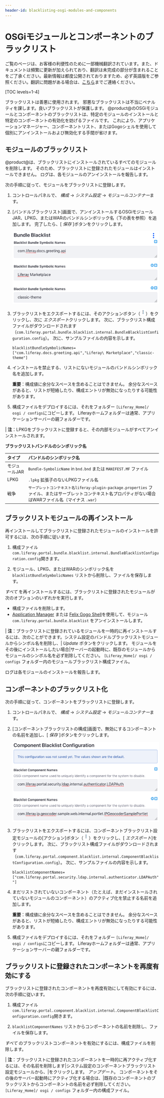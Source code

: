```yaml
---
header-id: blacklisting-osgi-modules-and-components
---
```


# OSGiモジュールとコンポーネントのブラックリスト

<p class="alert alert-info"><span class="wysiwyg-color-blue120">ご覧のページは、お客様の利便性のために一部機械翻訳されています。また、ドキュメントは頻繁に更新が加えられており、翻訳は未完成の部分が含まれることをご了承ください。最新情報は都度公開されておりますため、必ず英語版をご参照ください。翻訳に問題がある場合は、<a href="mailto:support-content-jp@liferay.com">こちら</a>までご連絡ください。</span></p>

[TOC levels=1-4]

ブラックリストは善悪に使用されます。 邪悪なブラックリストは不当にペナルティを課します。良いブラックリストが保護します。 @product@のOSGiモジュールとコンポーネントのブラックリストは、特定のモジュールのインストールと特定のコンポーネントの有効化を妨げるファイルです。 これにより、アプリケーションマネージャー、コンポーネントリスト、またはGogoシェルを使用して個別にアンインストールおよび無効化する手間が省けます。

## モジュールのブラックリスト

@product@は、ブラックリストにインストールされているすべてのモジュールを削除します。 そのため、ブラックリストに登録されたモジュールはインストールできません。 ログは、各モジュールのアンインストールを報告します。

次の手順に従って、モジュールをブラックリストに登録します。

1.  コントロールパネルで、 *構成* → *システム設定* → *モジュールコンテナー*ます。

2.  [バンドルブラックリスト]画面で、アンインストールするOSGiモジュールJAR、LPKG、またはWARのバンドルシンボリック名（下の表を参照）を追加します。 完了したら、[ *保存* ]ボタンをクリックします。

    ![図1：このブラックリストは、 <code>com.liferay.docs.greeting.api</code> OSGiモジュール、Liferay Marketplace LPKG、および <code>クラシックテーマ</code> WARをアンインストールします。](../../images/bundle-blacklist-configuration.png)

3.  ブラックリストをエクスポートするには、そのアクションボタン（![Actions](../../images/icon-actions.png)）をクリックし、次に *エクスポート*クリックします。 次に、ブラックリスト構成ファイルがダウンロードされます（`com.liferay.portal.bundle.blacklist.internal.BundleBlacklistConfiguration.config`）。 次に、サンプルファイルの内容を示します。
   
        blacklistBundleSymbolicNames=["com.liferay.docs.greeting.api","Liferay\ Marketplace","classic-theme"]

4.  インストールを禁止する、リストにないモジュールのバンドルシンボリック名を追加します。

    **重要**：構成値に余分なスペースを含めることはできません。 余分なスペースがあると、リストが短絡したり、構成エントリが無効になったりする可能性があります。

5.  構成ファイルをデプロイするには、それをフォルダー `[Liferay_Home]/ osgi / configs`にコピーします。 Liferayホームフォルダーは通常、アプリケーションサーバーの親フォルダーです。

| **注**：LPKGをブラックリストに登録すると、その内部モジュールがすべてアンインストールされます。

**ブラックリストバンドルのシンボリック名**

| タイプ      | バンドルのシンボリック名                                                                                           |
|:-------- |:------------------------------------------------------------------------------------------------------ |
| モジュールJAR | `Bundle-SymbolicName` in `bnd.bnd` または `MANIFEST.MF` ファイル                                              |
| LPKG     | `.lpkg` 拡張子のないLPKGファイル名                                                                                |
| 戦争       | `サーブレットコンテキスト名liferay-plugin-package.properties` ファイル、またはサーブレットコンテキスト名プロパティがない場合はWARファイル名（マイナス `.war`） |

## ブラックリストモジュールの再インストール

再インストールしてブラックリストに登録されたモジュールのインストールを許可するには、次の手順に従います。

1.  構成ファイル `com.liferay.portal.bundle.blacklist.internal.BundleBlacklistConfiguration.config`開きます。

2.  モジュール、LPKG、またはWARのシンボリック名を `blacklistBundleSymbolicNames` リストから削除し、ファイルを保存します。

*すべて* を再インストールするには、ブラックリストに登録されたモジュールが次のオプションのいずれかを実行します。

  - 構成ファイルを削除します。
  - [Application Manager](/docs/7-1/user/-/knowledge_base/u/managing-and-configuring-apps#using-the-app-manager) または [Felix Gogo Shell](/docs/7-1/reference/-/knowledge_base/r/using-the-felix-gogo-shell)を使用して、モジュール `com.liferay.portal.bundle.blacklist` をアンインストールします。

| **注**：ブラックリストに登録されているモジュールを一時的に再インストールするには、次のことができます。システム設定のバンドルブラックリストモジュールからシンボル名を削除し、| *Update* ボタンをクリックします。 モジュールをその後にインストールしたい場合|サーバーの起動時に、既存のモジュールからモジュールのシンボル名を必ず削除してください。 `[Liferay_Home]/ osgi / configs` フォルダー内のモジュールブラックリスト構成ファイル。

ログは各モジュールのインストールを報告します。

## コンポーネントのブラックリスト化

次の手順に従って、コンポーネントをブラックリストに登録します。

1.  コントロールパネルで、 *構成* → *システム設定* → *モジュールコンテナー*ます。

2.  [コンポーネントブラックリストの構成]画面で、無効にするコンポーネントの名前を追加し、[ *保存* ]ボタンをクリックします。

    ![図2：このブラックリストは、コンポーネント <code>com.liferay.portal.security.ldap.internal.authenticator.LDAPAuth</code> および <code>com.liferay.ip.geocoder.sample.web.internal.portlet.IPGeocoderSamplePortlet</code>無効にします。](../../images/component-blacklist-configuration.png)

3.  ブラックリストをエクスポートするには、コンポーネントブラックリスト設定モジュールの[アクション]ボタン（![Actions](../../images/icon-actions.png)）をクリックし、[ *エクスポート*]をクリックします。 次に、ブラックリスト構成ファイルがダウンロードされます（`com.liferay.portal.component.blacklist.internal.ComponentBlacklistConfiguration.config`）。 次に、サンプルファイルの内容を示します。
   
        blacklistComponentNames=["com.liferay.portal.security.ldap.internal.authenticator.LDAPAuth","com.liferay.ip.geocoder.sample.web.internal.portlet.IPGeocoderSamplePortlet "]

4.  まだリストされていないコンポーネント（たとえば、まだインストールされていないモジュールのコンポーネント）のアクティブ化を禁止する名前を追加します。

    **重要**：構成値に余分なスペースを含めることはできません。 余分なスペースがあると、リストが短絡したり、構成エントリが無効になったりする可能性があります。

5.  構成ファイルをデプロイするには、それをフォルダー `[Liferay_Home]/ osgi / configs`にコピーします。 Liferayホームフォルダーは通常、アプリケーションサーバーの親フォルダーです。

## ブラックリストに登録されたコンポーネントを再度有効にする

ブラックリストに登録されたコンポーネントを再度有効にして有効にするには、次の手順に従います。

1.  構成ファイル `com.liferay.portal.component.blacklist.internal.ComponentBlacklistConfiguration.config`開きます。

2.  `blacklistComponentNames` リストからコンポーネントの名前を削除し、ファイルを保存します。

*すべて* のブラックリストコンポーネントを有効にするには、構成ファイルを削除します。

| **注**：ブラックリストに登録されたコンポーネントを一時的に再アクティブ化するには、その名前を削除します|システム設定のコンポーネントブラックリスト設定モジュールから、|をクリックします。 *アップデート*。 コンポーネントをその後のサーバー起動時にアクティブ化する場合は、|既存のコンポーネントのブラックリストからコンポーネントの名前を必ず削除してください。 `[Liferay_Home]/ osgi / configs` フォルダー内の構成ファイル。
